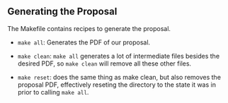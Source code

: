 ## Generating the Proposal

The Makefile contains recipes to generate the proposal.
 
- `make all`: Generates the PDF of our proposal. 

- `make clean`: `make all` generates a lot of intermediate files besides the desired PDF, so `make clean` will remove all these other files. 
- `make reset`: does the same thing as make clean, but also removes the proposal PDF, effectively reseting the directory to the state it was in prior to calling `make all`.
